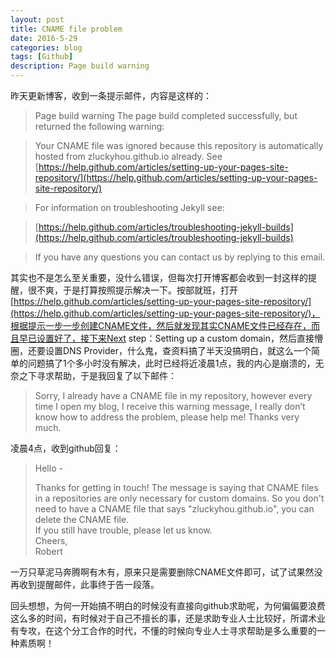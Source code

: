 ```yaml
---
layout: post
title: CNAME file problem
date: 2016-5-29
categories: blog
tags: [Github]
description: Page build warning
---
```


昨天更新博客，收到一条提示邮件，内容是这样的：

> Page build warning
> The page build completed successfully, but returned the following warning:

> Your CNAME file was ignored because this repository is automatically hosted from zluckyhou.github.io already. See [https://help.github.com/articles/setting-up-your-pages-site-repository/](https://help.github.com/articles/setting-up-your-pages-site-repository/)

> For information on troubleshooting Jekyll see:

> [https://help.github.com/articles/troubleshooting-jekyll-builds](https://help.github.com/articles/troubleshooting-jekyll-builds)

> If you have any questions you can contact us by replying to this email.


其实也不是怎么至关重要，没什么错误，但每次打开博客都会收到一封这样的提醒，很不爽，于是打算按照提示解决一下。按部就班，打开[https://help.github.com/articles/setting-up-your-pages-site-repository/](https://help.github.com/articles/setting-up-your-pages-site-repository/)，根据提示一步一步创建CNAME文件，然后就发现其实CNAME文件已经存在，而且早已设置好了，接下来Next step：Setting up a custom domain，然后直接懵圈，还要设置DNS Provider，什么鬼，查资料搞了半天没搞明白，就这么一个简单的问题搞了1个多小时没有解决，此时已经将近凌晨1点，我的内心是崩溃的，无奈之下寻求帮助，于是我回复了以下邮件：

> Sorry, I already have a CNAME file in my repository, however every time I open my blog, I receive this warning message, I really don’t know how to address the problem, please help me! Thanks very much.

凌晨4点，收到github回复：

> Hello -  
>   
> Thanks for getting in touch!  The message is saying that CNAME files in  a repositories are only necessary for custom domains.  So you don't need to have a CNAME file that says "zluckyhou.github.io", you can delete the CNAME file.   
> If you still have trouble, please let us know.   
> Cheers,   
> Robert   

一万只草泥马奔腾啊有木有，原来只是需要删除CNAME文件即可，试了试果然没再收到提醒邮件，此事终于告一段落。

回头想想，为何一开始搞不明白的时候没有直接向github求助呢，为何偏偏要浪费这么多的时间，有时候对于自己不擅长的事，还是求助专业人士比较好，所谓术业有专攻，在这个分工合作的时代，不懂的时候向专业人士寻求帮助是多么重要的一种素质啊！











